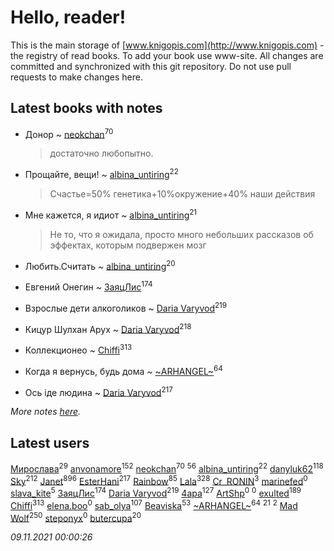 # Hello, reader!
This is the main storage of [www.knigopis.com](http://www.knigopis.com) - the registry of read books.
To add your book use www-site. All changes are committed and synchronized with this git repository.
Do not use pull requests to make changes here.


## Latest books with notes
* Донор ~ [neokchan](users/113/113179958976964886996-google)<sup>70</sup>
    > достаточно любопытно.

* Прощайте, вещи! ~ [albina_untiring](users/257/2579695-vkontakte)<sup>22</sup>
    > Счастье=50% генетика+10%окружение+40% наши действия

* Мне кажется, я идиот ~ [albina_untiring](users/257/2579695-vkontakte)<sup>21</sup>
    > Не то, что я ожидала, просто много небольших рассказов об эффектах, которым подвержен мозг

* Любить.Считать ~ [albina_untiring](users/257/2579695-vkontakte)<sup>20</sup>

* Евгений Онегин ~ [ЗаяцЛис](users/112/112388384595246311466-google)<sup>174</sup>

* Взрослые дети алкоголиков ~ [Daria Varyvod](users/829/829893410524253-facebook)<sup>219</sup>

* Кицур Шулхан Арух ~ [Daria Varyvod](users/829/829893410524253-facebook)<sup>218</sup>

* Коллекционео ~ [Chiffi](users/105/105831994080785626680-google)<sup>313</sup>

* Когда я вернусь, будь дома ~ [~ARHANGEL~](users/642/64251996-vkontakte)<sup>64</sup>

* Ось іде людина ~ [Daria Varyvod](users/829/829893410524253-facebook)<sup>217</sup>


_More notes [here](latest_books_with_notes.md)._


## Latest users
[Мирослава](users/106/106107989792957993574-google)<sup>29</sup> 
[anvonamore](users/595/5957175-vkontakte)<sup>152</sup> 
[neokchan](users/113/113179958976964886996-google)<sup>70</sup> 
[](users/153/1537586159620888-facebook)<sup>56</sup> 
[albina_untiring](users/257/2579695-vkontakte)<sup>22</sup> 
[danyluk62](users/374/374149854-vkontakte)<sup>118</sup> 
[Sky](users/118/118049897850017649660-googleplus)<sup>212</sup> 
[Janet](users/108/108113656204404967440-google)<sup>896</sup> 
[EsterHani](users/305/30558181-vkontakte)<sup>217</sup> 
[Rainbow](users/109/109787328219839805802-google)<sup>85</sup> 
[Lala](users/761/76187635-vkontakte)<sup>328</sup> 
[Cr_RONIN](users/112/112090473416384685204-google)<sup>3</sup> 
[marinefed](users/439/4394066-vkontakte)<sup>0</sup> 
[slava_kite](users/134/134671934-vkontakte)<sup>5</sup> 
[ЗаяцЛис](users/112/112388384595246311466-google)<sup>174</sup> 
[Daria Varyvod](users/829/829893410524253-facebook)<sup>219</sup> 
[4apa](users/117/117392596378069249667-google)<sup>127</sup> 
[ArtShp](users/108/108555122591492235889-google)<sup>0</sup> 
[](users/483/483675196-vkontakte)<sup>0</sup> 
[exulted](users/100/100599204551896265722-google)<sup>189</sup> 
[Chiffi](users/105/105831994080785626680-google)<sup>313</sup> 
[elena.boo](users/455/4558179214240383-facebook)<sup>0</sup> 
[sab_olya](users/139/139338401-vkontakte)<sup>107</sup> 
[Beaviska](users/102/10202544960024508-facebook)<sup>53</sup> 
[~ARHANGEL~](users/642/64251996-vkontakte)<sup>64</sup> 
[](users/242/2429115410558517-facebook)<sup>21</sup> 
[](users/101/101113826695860472422-google)<sup>2</sup> 
[Mad Wolf](users/947/94738840-vkontakte)<sup>250</sup> 
[steponyx](users/171/171983710-vkontakte)<sup>0</sup> 
[butercupa](users/193/193697993-vkontakte)<sup>20</sup> 


_09.11.2021 00:00:26_
